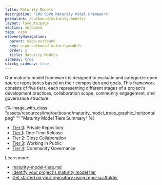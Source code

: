 ```yaml
---
title: Maturity Models
description: 'CMS OSPO Maturity Model Framework'
permalink: /outbound/maturity-models/
layout: layouts/page
section: outbound
tags: ospo
eleventyNavigation:
  parent: ospo-outbound
  key: ospo-outbound-maturitymodels
  order: 2
  title: Maturity Models
sidenav: true
sticky_sidenav: true
---
```


Our maturity model framework is designed to evaluate and categorize open source repositories based on their composition and goals. This framework consists of five tiers, each representing different stages of a project's development practices, collaboration scope, community engagement, and governance structure.

{% image_with_class "assets/resources/img/outbound/maturity_model_trees_graphic_horizontal.png" "" "Maturity Model Tiers Summary" %}

- [Tier 0](https://github.com/DSACMS/repo-scaffolder/blob/main/tier0/README.md): Private Repository
- [Tier 1](https://github.com/DSACMS/repo-scaffolder/blob/main/tier1/README.md): One-Time Release
- [Tier 2](https://github.com/DSACMS/repo-scaffolder/blob/main/tier2/README.md): Close Collaboration
- [Tier 3](https://github.com/DSACMS/repo-scaffolder/blob/main/tier3/README.md): Working in Public
- [Tier 4](https://github.com/DSACMS/repo-scaffolder/blob/main/tier4/README.md): Community Governance

Learn more:
- [maturity-model-tiers.md](https://github.com/DSACMS/repo-scaffolder/blob/main/maturity-model-tiers.md)
- [Identify your project's maturity model tier](https://github.com/DSACMS/repo-scaffolder?tab=readme-ov-file#need-help-picking-a-maturity-tier)
- [Get started on your repository using repo-scaffolder](https://dsacms.github.io/repo-scaffolder)

